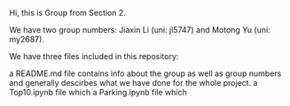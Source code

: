 Hi, this is Group from Section 2. 

We have two group numbers: Jiaxin Li (uni: jl5747) and Motong Yu (uni: my2687). 

We have three files included in this repository:

a README.md file contains info about the group as well as group numbers and generally descirbes what we have done for the whole project.
a Top10.ipynb file which
a Parking.ipynb file which